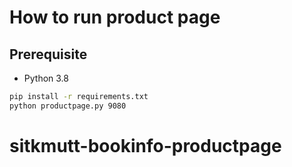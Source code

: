 # How to run product page

## Prerequisite

* Python 3.8

```bash
pip install -r requirements.txt
python productpage.py 9080
```
# sitkmutt-bookinfo-productpage
